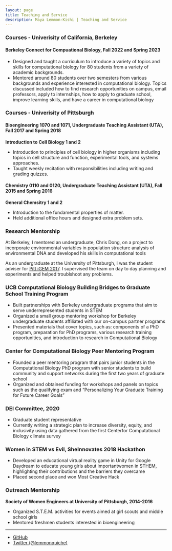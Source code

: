 ```yaml
---
layout: page
title: Teaching and Service 
description: Maya Lemmon-Kishi | Teaching and Service
---
```

### Courses - Univerisity of California, Berkeley
#### Berkeley Connect for Compuational Biology, Fall 2022 and Spring 2023
<ul>
<li>Designed and taught a curriculum to introduce a variety of topics and skills for computational biology for 80 students
from a variety of academic backgrounds.</li>
 <li>Mentored around 80 students over two semesters from various backgrounds and experience interested in
computational biology. Topics discussed included how to find research opportunities on campus, email professors, apply to internships, how to apply to graduate school, improve learning skills, and have a career in computational biology</li>
</ul>

### Courses - Univerisity of Pittsburgh
#### Bioengineering 1070 and 1071, Undergraduate Teaching Assistant (UTA), Fall 2017 and Spring 2018
**Introduction to Cell Biology 1 and 2**
<ul>
<li> Introduction to principles of cell biology in higher organisms including topics in cell structure and function, experimental tools, and systems approaches.</li>
<li> Taught weekly recitation with responsibilities including writing and grading quizzes.</li>
</ul> 

#### Chemistry 0110 and 0120, Undergraduate Teaching Assistant (UTA), Fall 2015 and Spring 2016
**General Chemsitry 1 and 2**
<ul>
<li> Introduction to the fundamental properties of matter.</li>
<li> Held additional office hours and designed extra problem sets.</li>
</ul>

### Research Mentorship 
At Berkeley, I mentored an undergraduate, Chris Dong, on a project to incorporate environmental variables in population structure analysis of environmental DNA and developed his skills in computational tools

As an undergraduate at the University of Pittsburgh, I was the student adviser for <a href="http://2017.igem.org/Team:Pittsburgh">Pitt iGEM 2017</a>. I supervised the team on day to day planning and experiments and helped troublshoot any problems.

### UCB Computational Biology Building Bridges to Graduate School Training Program
<ul>
<li>Built partnerships with Berkeley undergraduate programs that aim to serve underrepresented students in STEM</li>
<li>Organized a small group mentoring workshop for Berkeley undergraduate students affiliated with our on-campus
partner programs</li>
<li>Presented materials that cover topics, such as: components of a PhD program, preparation for PhD programs, various
research training opportunities, and introduction to research in Computational Biology</li>
</ul>

### Center for Computational Biology Peer Mentoring Program
<ul>
 <li>Founded a peer mentoring program that pairs junior students in the Computational Biology PhD program with senior
students to build community and support networks during the first two years of graduate school</li>
<li>Organized and obtained funding for workshops and panels on topics such as the qualifying exam and “Personalizing
Your Graduate Training for Future Career Goals”</li>
</ul>
 
### DEI Committee, 2020
<ul>
<li>Graduate student representative</li>
<li>Currently writing a strategic plan to increase diversity, equity, and inclusivity using data gathered from the first Centerfor Computational Biology climate survey</li>
</ul>

### Women in STEM vs Evil, SheInnovates 2018 Hackathon
<ul>
<li>Developed an educational virtual reality game in Unity for Google Daydream to educate young girls about importantwomen in STHEM, highlighting their contributions and the barriers they overcame</li>
<li>Placed second place and won Most Creative Hack</li>
</ul>


### Outreach Mentorship
**Society of Women Engineers at University of Pittsburgh, 2014-2016**
<ul>
<li>Organized S.T.E.M. activities for events aimed at girl scouts and middle school girls</li>
<li>Mentored freshmen students interested in bioengineering</li>
</ul>


---

<div class="navbar">
  <div class="navbar-inner">
      <ul class="nav">
          <li><a href="https://github.com/lemmonquiche">GitHub</a></li>
          <li><a href="https://twitter.com/lemmonquiche">Twitter (@lemmonquiche)</a></li>
      </ul>
  </div>
</div>
